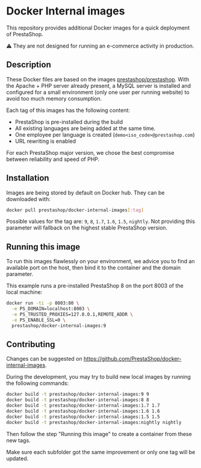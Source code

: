# Docker Internal images

This repository provides additional Docker images for a quick deployment of PrestaShop.

⚠️ They are not designed for running an e-commerce activity in production.

## Description

These Docker files are based on the images [prestashop/prestashop](https://hub.docker.com/r/prestashop/prestashop/).
With the Apache + PHP server already present, a MySQL server is installed and configured for a small environment (only one user per running website) to avoid too much memory consumption.

Each tag of this images has the following content:
* PrestaShop is pre-installed during the build
* All existing languages are being added at the same time.
* One employee per language is created (`demo<iso_code>@prestashop.com`)
* URL rewriting is enabled

For each PrestaShop major version, we chose the best compromise between reliability and speed of PHP.

## Installation

Images are being stored by default on Docker hub. They can be downloaded with:

```bash
docker pull prestashop/docker-internal-images[:tag]
```

Possible values for the tag are: `9`, `8`, `1.7`, `1.6`, `1.5`, `nightly`. Not providing this parameter will fallback on the highest stable PrestaShop version.

## Running this image

To run this images flawlessly on your environment, we advice you to find an available port on the host, then bind it
to the container and the domain parameter.

This example runs a pre-installed PrestaShop 8 on the port 8003 of the local machine:

```bash
docker run -ti -p 8003:80 \
  -e PS_DOMAIN=localhost:8003 \
  -e PS_TRUSTED_PROXIES=127.0.0.1,REMOTE_ADDR \
  -e PS_ENABLE_SSL=0 \
  prestashop/docker-internal-images:9

```


## Contributing

Changes can be suggested on https://github.com/PrestaShop/docker-internal-images.

During the development, you may try to build new local images by running the following commands:

```bash
docker build -t prestashop/docker-internal-images:9 9
docker build -t prestashop/docker-internal-images:8 8
docker build -t prestashop/docker-internal-images:1.7 1.7
docker build -t prestashop/docker-internal-images:1.6 1.6
docker build -t prestashop/docker-internal-images:1.5 1.5
docker build -t prestashop/docker-internal-images:nightly nightly
```

Then follow the step "Running this image" to create a container from these new tags.

Make sure each subfolder got the same improvement or only one tag will be updated.
